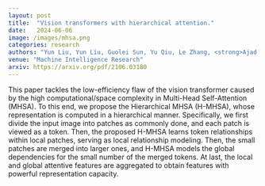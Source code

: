 ```yaml
---
layout: post
title:  "Vision transformers with hierarchical attention."
date:   2024-06-06
image: /images/mhsa.png
categories: research
authors: "Yun Liu, Yun Liu, Guolei Sun, Yu Qiu, Le Zhang, <strong>Ajad Chhatkuli</strong>, Luc Van Gool"
venue: "Machine Intelligence Research"
arxiv: https://arxiv.org/pdf/2106.03180
---
```

This paper tackles the low-efficiency flaw of the vision transformer caused by the high computational/space complexity in
Multi-Head Self-Attention (MHSA). To this end, we propose the Hierarchical MHSA (H-MHSA), whose representation is computed in a
hierarchical manner. Specifically, we first divide the input image into patches as commonly done, and each patch is viewed as a token. Then, the proposed H-MHSA learns token relationships within local patches, serving as local relationship modeling. Then, the small
patches are merged into larger ones, and H-MHSA models the global dependencies for the small number of the merged tokens. At last,
the local and global attentive features are aggregated to obtain features with powerful representation capacity.
